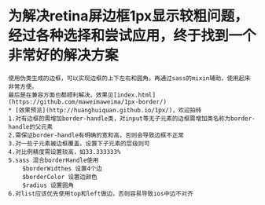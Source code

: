 # 为解决retina屏边框1px显示较粗问题，经过各种选择和尝试应用，终于找到一个非常好的解决方案
    使用伪类生成的边框，可以实现边框的上下左右和圆角。再通过sass的mixin辅助，使用起来非常方便。
    最后是在兼容方面也都顺利解决。效果见[index.html](https://github.com/maweimaweima/1px-border/)
    * [效果预览](http://huanghuiquan.github.io/1px/)，欢迎拍砖
    1.对有边框的需增加border-handle类，对input等无子元素的边框需增加类名称为border-handle的父元素
    2.需保证border-handle有明确的宽和高，否则会导致边框不正常
    3.对一些子元素被边框覆盖，设置下子元素的层级则可
    4.对比例精度需设置较高，如33.333333%
    5.sass 混合borderHandle使用
    	$borderWidthes 设置4个边
    	$borderColor 设置边颜色
    	$radius 设置圆角
    6.对list应该优先使用top和left做边，否则容易导致ios中边不对齐
